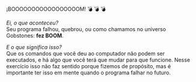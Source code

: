 ¡BOOOOOOOOOOOOOOOOOM! :bomb: :bomb: :bomb:

_Ei, o que aconteceu?_<br>
Seu programa falhou, quebrou, ou como chamamos no universo Gobstones: **fez BOOM**.

_E o que significa isso?_<br>
Que os comandos que você deu ao computador não podem ser executados, e há algo que você terá que mudar para que funcione. Nesse exercício isso não faz sentido porque fizemos de propósito, mas é importante ter isso em mente quando o programa falhar no futuro. 
